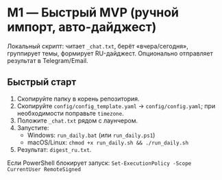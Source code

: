 
# M1 — Быстрый MVP (ручной импорт, авто-дайджест)

Локальный скрипт: читает `_chat.txt`, берёт «вчера/сегодня», группирует темы, формирует RU-дайджест. Опционально отправляет результат в Telegram/Email.

## Быстрый старт
1) Скопируйте папку в корень репозитория.
2) Скопируйте `config/config_template.yaml` → `config/config.yaml`; при необходимости поправьте `timezone`.
3) Положите `_chat.txt` рядом с лаунчером.
4) Запустите:
   - Windows: `run_daily.bat` (или `run_daily.ps1`)
   - macOS/Linux: `chmod +x run_daily.sh && ./run_daily.sh`
5) Результат: `digest_ru.txt`.

Если PowerShell блокирует запуск: `Set-ExecutionPolicy -Scope CurrentUser RemoteSigned`
